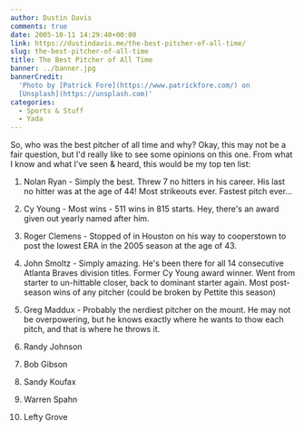 ```yaml
---
author: Dustin Davis
comments: true
date: 2005-10-11 14:29:40+00:00
link: https://dustindavis.me/the-best-pitcher-of-all-time/
slug: the-best-pitcher-of-all-time
title: The Best Pitcher of All Time
banner: ../banner.jpg
bannerCredit:
  'Photo by [Patrick Fore](https://www.patrickfore.com/) on
  [Unsplash](https://unsplash.com)'
categories:
  - Sports & Stuff
  - Yada
---
```


So, who was the best pitcher of all time and why? Okay, this may not be a fair
question, but I'd really like to see some opinions on this one. From what I know
and what I've seen & heard, this would be my top ten list:

1. Nolan Ryan - Simply the best. Threw 7 no hitters in his career. His last no
   hitter was at the age of 44! Most strikeouts ever. Fastest pitch ever...

2. Cy Young - Most wins - 511 wins in 815 starts. Hey, there's an award given
   out yearly named after him.

3. Roger Clemens - Stopped of in Houston on his way to cooperstown to post the
   lowest ERA in the 2005 season at the age of 43.

4. John Smoltz - Simply amazing. He's been there for all 14 consecutive Atlanta
   Braves division titles. Former Cy Young award winner. Went from starter to
   un-hittable closer, back to dominant starter again. Most post-season wins of
   any pitcher (could be broken by Pettite this season)

5. Greg Maddux - Probably the nerdiest pitcher on the mount. He may not be
   overpowering, but he knows exactly where he wants to thow each pitch, and
   that is where he throws it.

6. Randy Johnson

7. Bob Gibson

8. Sandy Koufax

9. Warren Spahn

10. Lefty Grove
